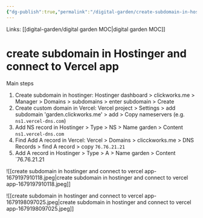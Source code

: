 ```yaml
---
{"dg-publish":true,"permalink":"/digital-garden/create-subdomain-in-hostinger-and-connect-to-vercel-app/"}
---
```


Links: [[digital-garden/digital garden MOC\|digital garden MOC]]


# create subdomain in Hostinger and connect to Vercel app


Main steps

1. Create subdomain in hostinger: Hostinger dashboard > clickworks.me > Manager > Domains > subdomains > enter subdomain > Create
2. Create custom domain in Vercel: Vercel project > Settings > add subdomain 'garden.clickworks.me' > add > Copy nameservers (e.g. `ns1.vercel-dns.com`)
3. Add NS record in Hostinger > Type > NS > Name garden > Content  `ns1.vercel-dns.com`
5. Find Add A record in Vercel: Vercel > Domains > clicckworks.me > DNS Records > find A record > copy `76.76.21.21`
6. Add A record in Hostinger > Type > A > Name garden > Content  `76.76.21.21


![[create subdomain in hostinger and connect to vercel app-1679197910118.jpeg\|create subdomain in hostinger and connect to vercel app-1679197910118.jpeg]]


![[create subdomain in hostinger and connect to vercel app-1679198097025.jpeg\|create subdomain in hostinger and connect to vercel app-1679198097025.jpeg]]